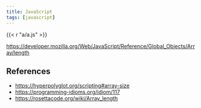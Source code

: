 ```yaml
---
title: JavaScript
tags: [javascript]
---
```


{{< r "a/a.js" >}}

<https://developer.mozilla.org/Web/JavaScript/Reference/Global_Objects/Array/length>

## References

- <https://hyperpolyglot.org/scripting#array-size>
- <https://programming-idioms.org/idiom/117>
- <https://rosettacode.org/wiki/Array_length>
